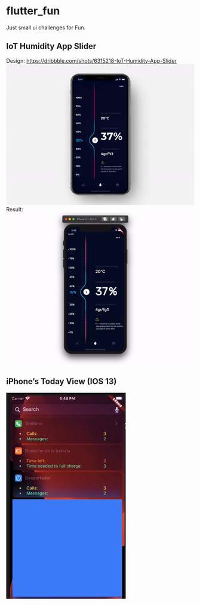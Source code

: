# flutter_fun

Just small ui challenges for Fun.

## IoT Humidity App Slider

Design: https://dribbble.com/shots/6315218-IoT-Humidity-App-Slider
![](gifs/humidity_app_design.gif)  
Result:  
![](gifs/humidity_app_res.gif)

## iPhone’s Today View (IOS 13)
![](gifs/today_list.gif)